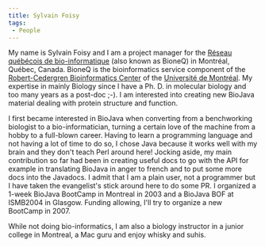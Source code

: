 ```yaml
---
title: Sylvain Foisy
tags:
 - People
---
```


My name is Sylvain Foisy and I am a project manager for the [Réseau
québécois de bio-informatique](http://www.bioneq.qc.ca) (also known as
BioneQ) in Montréal, Québec, Canada. BioneQ is the bioinformatics
service component of the [Robert-Cedergren Bioinformatics
Center](http://www.centrerc.umontreal.ca) of the [Université de
Montréal](http://www.umontreal.ca). My expertise in mainly Biology since
I have a Ph. D. in molecular biology and too many years as a post-doc
;-). I am interested into creating new BioJava material dealing with
protein structure and function.

I first became interested in BioJava when converting from a benchworking
biologist to a bio-informatician, turning a certain love of the machine
from a hobby to a full-blown career. Having to learn a programming
language and not having a lot of time to do so, I chose Java because it
works well with my brain and they don't teach Perl around here! Jocking
aside, my main contribution so far had been in creating useful docs to
go with the API for example in translating BioJava in anger to french
and to put some more docs into the Javadocs. I admit that I am a plain
user, not a programmer but I have taken the evangelist's stick around
here to do some PR. I organized a 1-week BioJava BootCamp in Montreal in
2003 and a BioJava BOF at ISMB2004 in Glasgow. Funding allowing, I'll
try to organize a new BootCamp in 2007.

While not doing bio-informatics, I am also a biology instructor in a
junior college in Montreal, a Mac guru and enjoy whisky and suhis.
